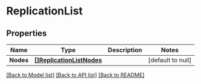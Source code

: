 # ReplicationList

## Properties
Name | Type | Description | Notes
------------ | ------------- | ------------- | -------------
**Nodes** | [**[]ReplicationListNodes**](ReplicationList_nodes.md) |  | [default to null]

[[Back to Model list]](../README.md#documentation-for-models) [[Back to API list]](../README.md#documentation-for-api-endpoints) [[Back to README]](../README.md)


